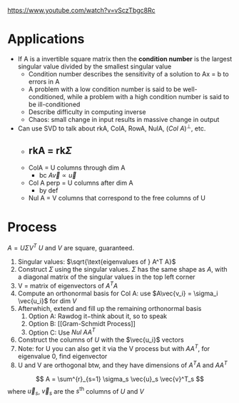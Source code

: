 https://www.youtube.com/watch?v=vSczTbgc8Rc
# Applications
- If A is a invertible square matrix then the **condition number** is the largest singular value divided by the smallest singular value
	- Condition number describes the sensitivity of a solution to Ax = b to errors in A
	- A problem with a low condition number is said to be well-conditioned, while a problem with a high condition number is said to be ill-conditioned
	- Describe difficulty in computing inverse
	- Chaos: small change in input results in massive change in output
- Can use SVD to talk about rkA, ColA, RowA, NulA, $(Col\ A)^\perp$, etc.
	- rkA = rk$\Sigma$ 
		- 
	- ColA = U columns through dim A
		- bc $A\vec{v} \propto \vec{u}$
	- Col A perp = U columns after dim A
		- by def
	- Nul A = V columns that correspond to the free columns of U
# Process
$A = U\Sigma V^T$
$U$ and $V$ are square, guaranteed.
1. Singular values: $\sqrt{\text{eigenvalues of } A^T A}$
2. Construct $\Sigma$ using the singular values. $\Sigma$ has the same shape as $A$, with a diagonal matrix of the singular values in the top left corner
3. V = matrix of eigenvectors of $A^T A$
4. Compute an orthonormal basis for Col A: use $A\vec{v_i} = \sigma_i \vec{u_i}$ for dim $V$
5. Afterwhich, extend and fill up the remaining orthonormal basis
	1. Option A: Rawdog it$-$think about it, so to speak
	2. Option B: [[Gram-Schmidt Process]]
	3. Option C: Use $Nul\ AA^T$
6. Construct the columns of $U$ with the $\vec{u_i}$ vectors
7. Note: for U you can also get it via the V process but with $AA^T$, for eigenvalue 0, find eigenvector
8. U and V are orthogonal btw, and they have dimensions of $A^T A$ and $AA^T$

$$
A = \sum^{r}_{s=1} \sigma_s \vec{u}_s \vec{v}^T_s
$$
where $\vec{u}_s$, $\vec{v}_s$ are the $s^{\text{th}}$ columns of $U$ and $V$